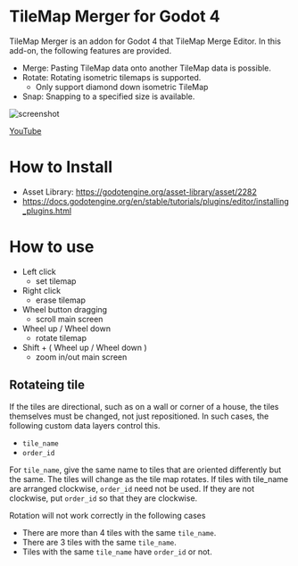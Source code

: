 # TileMap Merger for Godot 4
TileMap Merger is an addon for Godot 4 that TileMap Merge Editor.
In this add-on, the following features are provided.

* Merge: Pasting TileMap data onto another TileMap data is possible.
* Rotate: Rotating isometric tilemaps is supported.
  * Only support diamond down isometric TileMap
* Snap: Snapping to a specified size is available.

![screenshot](https://github.com/airreader/tilemap-merger/assets/1519933/8e5da14d-e81e-46d3-a6c1-b051eb72e9fd)

[YouTube](https://youtu.be/WlJdffz9FwU)

# How to Install
* Asset Library: https://godotengine.org/asset-library/asset/2282
* https://docs.godotengine.org/en/stable/tutorials/plugins/editor/installing_plugins.html

# How to use
* Left click
  * set tilemap
* Right click
  * erase tilemap
* Wheel button dragging
  * scroll main screen
* Wheel up / Wheel down
  * rotate tilemap
* Shift + ( Wheel up / Wheel down )
  * zoom in/out main screen

## Rotateing tile
If the tiles are directional, such as on a wall or corner of a house, the tiles themselves must be changed, not just repositioned. In such cases, the following custom data layers control this.
* `tile_name`
* `order_id`

For `tile_name`, give the same name to tiles that are oriented differently but the same. The tiles will change as the tile map rotates.
If tiles with tile_name are arranged clockwise, `order_id` need not be used. If they are not clockwise, put `order_id` so that they are clockwise.

Rotation will not work correctly in the following cases
* There are more than 4 tiles with the same `tile_name`.
* There are 3 tiles with the same `tile_name`.
* Tiles with the same `tile_name` have `order_id` or not.

